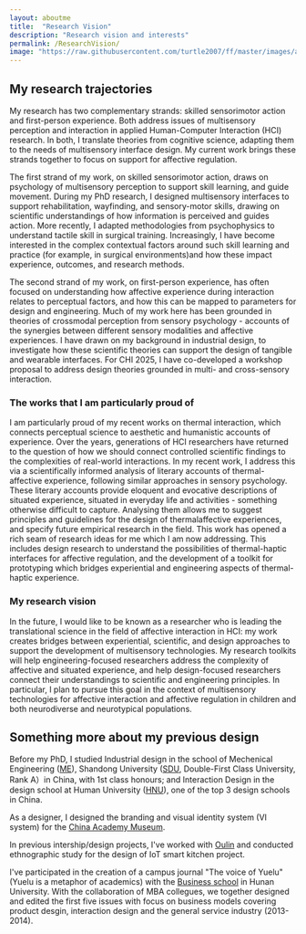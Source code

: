```yaml
---
layout: aboutme
title:  "Research Vision"
description: "Research vision and interests"
permalink: /ResearchVision/
image: "https://raw.githubusercontent.com/turtle2007/ff/master/images/aboutme/4vision.jpg"
---
```


## My research trajectories

My research has two complementary strands: skilled sensorimotor action and first-person experience. Both address issues of multisensory perception and interaction in applied Human-Computer Interaction (HCI) research. In both, I translate theories from cognitive science, adapting them to the needs of multisensory interface design. My current work brings these strands together to focus on support for affective regulation.

The first strand of my work, on skilled sensorimotor action, draws on psychology of multisensory perception to support skill learning, and guide movement. During my PhD research, I designed multisensory interfaces to support rehabilitation, wayfinding, and sensory-motor skills, drawing on scientific understandings of how information is perceived and guides action. More recently, I adapted methodologies from psychophysics to understand tactile skill in surgical training. Increasingly, I have become interested in the complex contextual factors around such skill learning and practice (for example, in surgical environments)and how these impact experience, outcomes, and research methods.

The second strand of my work, on first-person experience, has often focused on understanding how affective experience during interaction relates to perceptual factors, and how this can be mapped to parameters for design and engineering. Much of my work here has been grounded in theories of crossmodal perception from sensory psychology - accounts of the synergies between different sensory modalities and affective experiences. I have drawn on my background in industrial design, to investigate how these scientific theories can support the design of tangible and wearable interfaces. For CHI 2025, I have co-developed a workshop proposal to address design theories grounded in multi- and cross-sensory interaction. 

### The works that I am particularly proud of

I am particularly proud of my recent works on thermal interaction, which connects perceptual science to aesthetic and humanistic accounts of experience. Over the years, generations of HCI researchers have returned to the question of how we should connect controlled scientific findings to the complexities of real-world interactions. In
my recent work, I address this via a scientifically informed analysis of literary accounts of thermal-affective experience, following similar approaches in sensory psychology. These literary accounts provide eloquent and evocative descriptions of situated experience, situated in everyday life and activities - something otherwise difficult to capture. Analysing them allows me to suggest principles and guidelines for the design of thermalaffective experiences, and specify future empirical research in the field. This work has opened a rich seam of research ideas for me which I am now addressing. This includes design research to understand the possibilities of thermal-haptic interfaces for affective regulation, and the development of a toolkit for prototyping which bridges experiential and engineering aspects of thermal-haptic experience.

### My research vision

In the future, I would like to be known as a researcher who is leading the translational science in the field of affective interaction in HCI: my work creates bridges between experiential, scientific, and design approaches to support the development of multisensory technologies. My research toolkits will help engineering-focused researchers address the complexity of affective and situated experience, and help design-focused researchers connect their understandings to scientific and engineering principles. In particular, I plan to pursue this goal in the context of multisensory technologies for affective interaction and affective regulation in children and both neurodiverse and neurotypical populations.


## Something more about my previous design
Before my PhD, I studied Industrial design in the school of Mechenical Engineering ([ME](http://www.mech.sdu.edu.cn/ENGLISH.htm)), Shandong University ([SDU](http://www.sdu.edu.cn), Double-First Class University, Rank A）in China, with 1st class honours; and Interaction Design in the design school at Human University ([HNU](http://design.hnu.edu.cn/Home.htm)), one of the top 3 design schools in China. 

As a designer, I designed the branding and visual identity system (VI system) for the [China Academy Museum](http://ylsy.hnu.edu.cn/wbly/wbsy.htm).

In previous intership/design projects, I've worked with [Oulin](http://www.oulin.net/product2.html) and conducted ethnographic study for the design of IoT smart kitchen project. 

I've participated in the creation of a campus journal "The voice of Yuelu" (Yuelu is a metaphor of academics) with the [Business school](http://ibschool-en.hnu.edu.cn) in Hunan University. With the collaboration of MBA collegues, we together designed and edited the first five issues with focus on business models covering product desgin, interaction design and the general service industry (2013-2014). 
<!-- Unfortunately, I graduated in 2014 and stop working on it. and the journal discontinued in 2015. -->